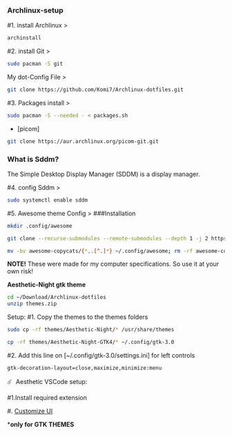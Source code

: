 ### Archlinux-setup
#1. install Archlinux >  
```bash 
archinstall 
``` 
#2. install Git > 
```bash 
sudo pacman -S git 
``` 
My dot-Config File > 
```bash
git clone https://github.com/Komi7/Archlinux-dotfiles.git
```
#3. Packages install >
```bash 
sudo pacman -S --needed - < packages.sh
``` 
* [picom]
```bash
git clone https://aur.archlinux.org/picom-git.git
```
### What is Sddm?
The Simple Desktop Display Manager (SDDM) is a display manager.

#4. config Sddm >
```bash 
sudo systemctl enable sddm 
``` 
#5. Awesome theme Config  >
###Installation
```bash
mkdir .config/awesome

git clone --recurse-submodules --remote-submodules --depth 1 -j 2 https://github.com/lcpz/awesome-copycats.git

mv -bv awesome-copycats/{*,.[^.]*} ~/.config/awesome; rm -rf awesome-copycats
```

**NOTE!** These were made for my computer specifications. So use it at your own risk! 

**Aesthetic-Night gtk theme**
```bash
cd ~/Download/Archlinux-dotfiles
unzip themes.zip
```

Setup:
#1. Copy the themes to the themes folders
```bash
sudo cp -rf themes/Aesthetic-Night/* /usr/share/themes

cp -rf themes/Aesthetic-Night-GTK4/* ~/.config/gtk-3.0
```
#2. Add this line on [~/.config/gtk-3.0/settings.ini] for left controls
```bash
gtk-decoration-layout=close,maximize,minimize:menu
```

☄️ ‎ Aesthetic VSCode setup:

#1.Install required extension

#. 
<a href="https://marketplace.visualstudio.com/items?itemName=iocave.customize-ui">Customize UI</a>

  
***only for GTK THEMES**
